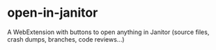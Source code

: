 # open-in-janitor
A WebExtension with buttons to open anything in Janitor (source files, crash dumps, branches, code reviews...)
